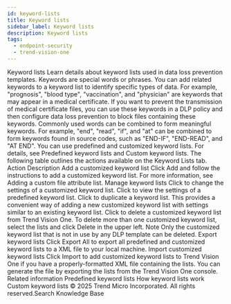 ```yaml
---
id: keyword-lists
title: Keyword lists
sidebar_label: Keyword lists
description: Keyword lists
tags:
  - endpoint-security
  - trend-vision-one
---
```


 Keyword lists Learn details about keyword lists used in data loss prevention templates. Keywords are special words or phrases. You can add related keywords to a keyword list to identify specific types of data. For example, "prognosis", "blood type", "vaccination", and "physician" are keywords that may appear in a medical certificate. If you want to prevent the transmission of medical certificate files, you can use these keywords in a DLP policy and then configure data loss prevention to block files containing these keywords. Commonly used words can be combined to form meaningful keywords. For example, "end", "read", "if", and "at" can be combined to form keywords found in source codes, such as "END-IF", "END-READ", and "AT END". You can use predefined and customized keyword lists. For details, see Predefined keyword lists and Custom keyword lists. The following table outlines the actions available on the Keyword Lists tab. Action Description Add a customized keyword list Click Add and follow the instructions to add a customized keyword list. For more information, see Adding a custom file attribute list. Manage keyword lists Click to change the settings of a customized keyword list. Click to view the settings of a predefined keyword list. Click to duplicate a keyword list. This provides a convenient way of adding a new customized keyword list with settings similar to an existing keyword list. Click to delete a customized keyword list from Trend Vision One. To delete more than one customized keyword list, select the lists and click Delete in the upper left. Note Only the customized keyword list that is not in use by any DLP template can be deleted. Export keyword lists Click Export All to export all predefined and customized keyword lists to a XML file to your local machine. Import customized keyword lists Click Import to add customized keyword lists to Trend Vision One if you have a properly-formatted XML file containing the lists. You can generate the file by exporting the lists from the Trend Vision One console. Related information Predefined keyword lists How keyword lists work Custom keyword lists © 2025 Trend Micro Incorporated. All rights reserved.Search Knowledge Base